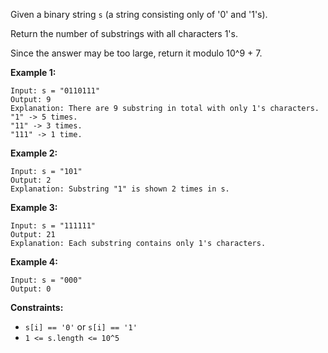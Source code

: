 Given a binary string `s` (a string consisting only of '0' and '1's).

Return the number of substrings with all characters 1's.

Since the answer may be too large, return it modulo 10^9 + 7.



**Example 1:**

    
    
    Input: s = "0110111"
    Output: 9
    Explanation: There are 9 substring in total with only 1's characters.
    "1" -> 5 times.
    "11" -> 3 times.
    "111" -> 1 time.

**Example 2:**

    
    
    Input: s = "101"
    Output: 2
    Explanation: Substring "1" is shown 2 times in s.
    

**Example 3:**

    
    
    Input: s = "111111"
    Output: 21
    Explanation: Each substring contains only 1's characters.
    

**Example 4:**

    
    
    Input: s = "000"
    Output: 0
    



**Constraints:**

  * `s[i] == '0'` or `s[i] == '1'`
  * `1 <= s.length <= 10^5`

